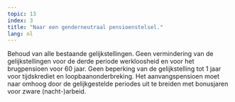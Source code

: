 ```yaml
---
topic: 13
index: 3
title: "Naar een genderneutraal pensioenstelsel."
lang: nl
---
```

Behoud van alle bestaande gelijkstellingen. Geen vermindering van de
gelijkstellingen voor de derde periode werkloosheid en voor het brugpensioen
voor 60 jaar. Geen beperking van de gelijkstelling tot 1 jaar voor
tijdskrediet en loopbaanonderbreking. Het aanvangspensioen moet naar omhoog
door de gelijkgestelde periodes uit te breiden met bonusjaren voor zware
(nacht-)arbeid.
